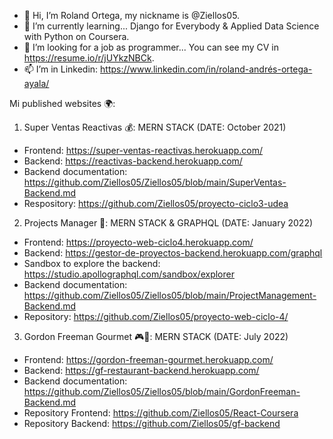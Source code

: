 - 👋 Hi, I’m Roland Ortega, my nickname is @Ziellos05.
- 🌱 I’m currently learning... Django for Everybody & Applied Data Science with Python on Coursera. 
- 💞️ I’m looking for a job as programmer... You can see my CV in https://resume.io/r/jUYkzNBCk.
- 📫 I’m in Linkedin: https://www.linkedin.com/in/roland-andrés-ortega-ayala/

Mi published websites 🌍:

 1. Super Ventas Reactivas 💰: MERN STACK (DATE: October 2021)
 - Frontend: https://super-ventas-reactivas.herokuapp.com/
 - Backend: https://reactivas-backend.herokuapp.com/
 - Backend documentation: https://github.com/Ziellos05/Ziellos05/blob/main/SuperVentas-Backend.md
 - Respository: https://github.com/Ziellos05/proyecto-ciclo3-udea

2. Projects Manager 🔬: MERN STACK & GRAPHQL (DATE: January 2022)
 - Frontend: https://proyecto-web-ciclo4.herokuapp.com/
 - Backend: https://gestor-de-proyectos-backend.herokuapp.com/graphql
 - Sandbox to explore the backend: https://studio.apollographql.com/sandbox/explorer
 - Backend documentation: https://github.com/Ziellos05/Ziellos05/blob/main/ProjectManagement-Backend.md
 - Repository: https://github.com/Ziellos05/proyecto-web-ciclo-4/

3. Gordon Freeman Gourmet 🎮🍝: MERN STACK (DATE: July 2022)
 - Frontend: https://gordon-freeman-gourmet.herokuapp.com/
 - Backend: https://gf-restaurant-backend.herokuapp.com/
 - Backend documentation: https://github.com/Ziellos05/Ziellos05/blob/main/GordonFreeman-Backend.md
 - Repository Frontend: https://github.com/Ziellos05/React-Coursera
 - Repository Backend: https://github.com/Ziellos05/gf-backend

<!---
Ziellos05/Ziellos05 is a ✨ special ✨ repository because its `README.md` (this file) appears on your GitHub profile.
You can click the Preview link to take a look at your changes.
--->
